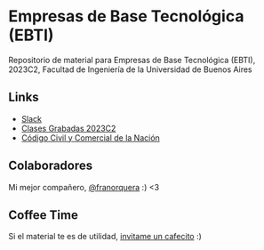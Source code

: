 # Empresas de Base Tecnológica (EBTI)
Repositorio de material para Empresas de Base Tecnológica (EBTI), 2023C2, Facultad de Ingeniería de la Universidad de Buenos Aires

## Links
- [Slack](https://app.slack.com/client/T05QM9Y5VDW/C05PH2SUJNB)
- [Clases Grabadas 2023C2](https://docs.google.com/spreadsheets/d/1wSzwHhlw0Ra7eR2B-jQ1V_Y9RHNW-ce_E8BabsJCGBA/edit#gid=0)
- [Código Civil y Comercial de la Nación](https://servicios.infoleg.gob.ar/infolegInternet/anexos/235000-239999/235975/texact.htm#4)

## Colaboradores
Mi mejor compañero, [@franorquera](https://github.com/franorquera) :) <3

## Coffee Time
Si el material te es de utilidad, [invitame un cafecito](https://cafecito.app/gcc-cdimatteo) :)